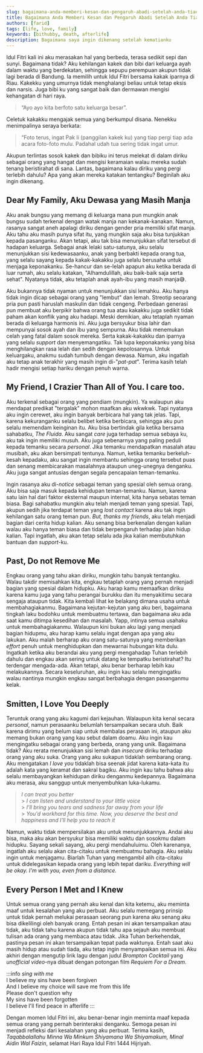 ```yaml
---
slug: bagaimana-anda-memberi-kesan-dan-pengaruh-abadi-setelah-anda-tiada
title: Bagaimana Anda Memberi Kesan dan Pengaruh Abadi Setelah Anda Tiada?
authors: [farid]
tags: [life, love, family]
keywords: [bithubby, death, afterlife]
description: Bagaimana saya ingin dikenang setelah kematianku
---
```


Idul Fitri kali ini aku merasakan hal yang berbeda, terasa sedikit sepi dan sunyi. Bagaimana tidak? Aku kehilangan kakek dan bibi dari keluarga ayah dalam waktu yang berdekatan, sehingga sepupu perempuan akupun tidak lagi berada di Bandung. Ia memilih untuk Idul Fitri bersama kakak iparnya di Riau. Kakekku yang umurnya tidak menghalangi beliau untuk tetap eksis dan narsis. Juga bibi ku yang sangat baik dan dermawan mengisi kehangatan di hari raya.

> “Ayo ayo kita berfoto satu keluarga besar”.

Celetuk kakakku mengajak semua yang berkumpul disana. Nenekku menimpalinya seraya berkata:

> “Foto terus, ingat Pak Ii (panggilan kakek ku) yang tiap pergi tiap ada acara foto-foto mulu. Padahal udah tua sering tidak ingat umur.

Akupun terlintas sosok kakek dan bibiku ini terus melekat di dalam diriku sebagai orang yang hangat dan mengisi keramaian walau mereka sudah tenang beristirahat di sana. Lantas, bagaimana kalau diriku yang pergi terlebih dahulu? Apa yang akan mereka katakan tentangku? Beginilah aku ingin dikenang.

<!-- truncate -->

## Dear My Family, Aku Dewasa yang Masih Manja

Aku anak bungsu yang memang di keluarga mana pun mungkin anak bungsu sudah terkenal dengan watak manja nan kekanak-kanakan. Namun, rasanya sangat aneh apalagi diriku dengan gender pria memiliki sifat manja. Aku tahu aku masih punya sifat itu, yang mungkin saja aku bisa tunjukkan kepada pasanganku. Akan tetapi, aku tak bisa menunjukkan sifat tersebut di hadapan keluarga. Sebagai anak lelaki satu-satunya, aku selalu menunjukkan sisi kedewasaanku, anak yang berbakti kepada orang tua, yang selalu sayang kepada kakak-kakakku juga selalu berusaha untuk menjaga keponakanku. Se-hancur dan se-lelah apapun aku ketika berada di luar rumah, aku selalu katakan, "Alhamdulillah, aku baik-baik saja serta sehat". Nyatanya tidak, aku tetaplah anak ayah-ibu yang masih manja😅.

Aku bukannya tidak nyaman untuk menunjukkan sisi lemahku. Aku hanya tidak ingin dicap sebagai orang yang "lembut" dan lemah. Streotip seoarang pria pun pasti haruslah maskulin dan tidak cengeng. Perbedaan generasi pun membuat aku berpikir bahwa orang tua atau kakakku juga sedikit tidak paham akan konflik yang aku hadapi. Meski demikian, aku tetaplah nyaman berada di keluarga harmonis ini. Aku juga bersyukur bisa lahir dan mempunyai sosok ayah dan ibu yang sempurna. Aku tidak menemukan celah yang fatal dalam sosok mereka. Serta kakak-kakakku dan iparnya yang selalu _support_ dan menyemangatiku. Tak lupa keponakanku yang bisa menghilangkan rasa lelah dan sedih dengan kepolosannya. Untuk keluargaku, anakmu sudah tumbuh dengan dewasa. Namun, aku ingatlah aku tetap anak terakhir yang masih ingin di-"_pat-pat_". Terima kasih telah hadir mengisi setiap hariku dengan penuh warna.

## My Friend, I Crazier Than All of You. I care too.

Aku terkenal sebagai orang yang pendiam (mungkin). Ya walaupun aku mendapat predikat "tergalak" mohon maafkan aku wkwkwk. Tapi nyatanya aku ingin cerewet, aku ingin banyak berbicara hal yang tak jelas. Tapi, karena kekuranganku selalu belibet ketika berbicara, sehingga aku pun selalu memendam keinginan itu. Aku bisa bertindak gila ketika bersama sahabatku, _The Fluida_. Aku sangat _care_ juga terhadap semua sebaya ku, aku tak ingin memiliki musuh. Aku juga sebenarnya yang paling peduli kepada temanku secara _personal_. Jika temanku mendapatkan masalah atau musibah, aku akan bersimpati tentunya. Namun, ketika temanku berkeluh-kesah kepadaku, aku sangat ingin membantu sehingga orang tersebut puas dan senang membicarakan masalahnya ataupun uneg-unegnya denganku. Aku juga sangat antusias dengan segala pencapaian teman-temanku.

Ingin rasanya aku di-_notice_ sebagai teman yang spesial oleh semua orang. Aku bisa saja masuk kepada kehidupan teman-temanku. Namun, karena satu lain hal dari faktor eksternal maupun internal, kita hanya sebatas teman biasa. Bagi sahabatku mungkin aku telah menjadi teman yang spesial. Tapi, akupun sedih jika terdapat teman yang _lost contact_ karena aku tak ingin kehilangan satu orang teman pun. _But, thanks my friends_, aku telah menjadi bagian dari cerita hidup kalian. Aku senang bisa berkenalan dengan kalian walau aku hanya teman biasa dan tidak berpengaruh terhadap jalan hidup kalian. Tapi ingatlah, aku akan tetap selalu ada jika kalian membutuhkan bantuan dan _support_-ku.

## Past, Do not Remove Me

Engkau orang yang tahu akan diriku, mungkin tahu banyak tentangku. Walau takdir memisahkan kita, engkau tetaplah orang yang pernah menjadi bagian yang spesial dalam hidupku. Aku harap kamu memaafkan diriku karena kamu juga yang tahu perangai burukku dan itu menyakitimu secara sengaja ataupun tidak. Kita kembali lihat ke belakang dimana usaha untuk membahagiakanmu. Bagaimana kejutan-kejutan yang aku beri, bagaimana tingkah laku bodohku untuk membuatmu tertawa, dan bagaimana aku ada saat kamu ditimpa kesedihan dan masalah. Yapp, intinya semua usahaku untuk membahagiakanmu. Walaupun kini bukan aku lagi yang menjadi bagian hidupmu, aku harap kamu selalu ingat dengan apa yang aku lakukan. Aku malah berharap aku orang satu-satunya yang memberikan _effort_ penuh untuk menghidupkan dan mewarnai hubungan kita dulu. Ingatkah ketika aku berandai aku yang pergi mengahadap Tuhan terlebih dahulu dan engkau akan sering untuk datang ke tempatku beristirahat?
Itu terdengar mengada-ada. Akan tetapi, aku benar berharap lebih kau melakukannya. Secara keseluruhan, aku ingin kau selalu mengingatku walau nantinya mungkin engkau sangat berbahagia dengan pasanganmu kelak.

## Smitten, I Love You Deeply

Teruntuk orang yang aku kagumi dari kejauhan. Walaupun kita kenal secara _personal_, namun perasaanku belumlah tersampaikan secara utuh. Baik karena dirimu yang belum siap untuk membalas perasaan ini, ataupun aku memang bukan orang yang kau sebut dalam doamu. Aku ingin kau mengingatku sebagai orang yang berbeda, orang yang unik. Bagaimana tidak? Aku rerata menunjukkan sisi lemah dan _insecure_ diriku terhadap orang yang aku suka. Orang yang aku sukapun tidaklah sembarang orang. Aku mengatakan _I love you_ tidaklah bisa seenak jidat karena kata-kata itu adalah kata yang keramat dan sakral bagiku. Aku ingin kau tahu bahwa aku selalu membayangkan kehidupan diriku denganmu kedepannya. Bagaimana aku merasa, aku sanggup untuk menyembuhkan luka-lukamu.

> _I can treat you better_ <br /> > _I can listen and understand to your little voice_ <br /> > _I'll bring you tears and sadness far away from your life_ <br /> > _You'd workhard for this time. Now, you deserve the best and happiness and I'll help you to reach it_ <br />

Namun, waktu tidak mempersilakan aku untuk menunjukkannya. Andai aku bisa, maka aku akan bersyukur bisa memiliki waktu dan sosokmu dalam hidupku. Sayang sekali sayang, aku pergi mendahuluimu. Oleh karenanya, ingatlah aku selalu akan cita-citaku untuk membuatmu bahagia. Aku selalu ingin untuk menjagamu. Biarlah Tuhan yang mengambil alih cita-citaku untuk didelegasikan kepada orang yang lebih tepat dariku. _Everything will be okay. I'm with you, even from a distance._

## Every Person I Met and I Knew

Untuk semua orang yang pernah aku kenal dan kita ketemu, aku meminta maaf untuk kesalahan yang aku perbuat. Aku selalu memegang prinsip untuk tidak pernah melukai perasaan seorang pun karena aku senang aku bisa dikelilingi oleh banyak orang. Entah pesan ini akan tersampaikan atau tidak, aku tidak tahu karena akupun tidak tahu apa sejauh aku membuat tulisan ada orang yang membaca atau tidak. Jika Tuhan berkehendak, pastinya pesan ini akan tersampaikan tepat pada waktunya. Entah saat aku masih hidup atau sudah tiada, aku tetap ingin menyampaikan semua ini. Aku akhiri dengan mengutip lirik lagu dengan judul _Brompton Cocktail_ yang _unofficial video_-nya dibuat dengan potongan film _Requiem For a Dream_.

:::info _sing with me_
<br />
I believe my sins have been forgiven <br />
And I believe my choice will save me from this life <br />
Please don't question why <br />
My sins have been forgotten <br />
I believe I'll find peace in afterlife
:::

Dengan momen Idul Fitri ini, aku benar-benar ingin meminta maaf kepada semua orang yang pernah berinteraksi denganku. Semoga pesan ini menjadi refleksi dari kesalahan yang aku perbuat. Terima kasih, _Taqabbalallahu Minna Wa Minkum Shiyamana Wa Shiyamakum, Minal Aidin Wal Faizin_, selamat Hari Raya Idul Fitri 1444 Hijriyah.
